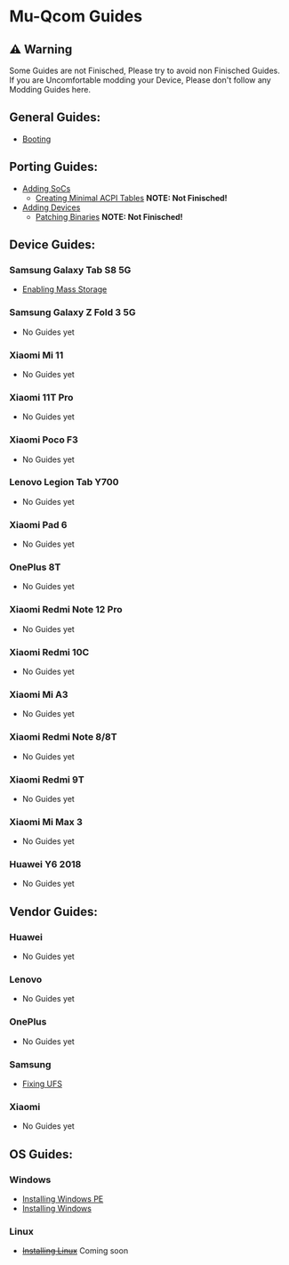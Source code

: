 # Mu-Qcom Guides

## ⚠️ Warning

Some Guides are not Finisched, Please try to avoid non Finisched Guides. <br />
If you are Uncomfortable modding your Device, Please don't follow any Modding Guides here.

## General Guides:

   - [Booting](https://github.com/Robotix22/UEFI-Guides/blob/main/Mu-Qcom/General/Boot.md)

## Porting Guides:

   - [Adding SoCs](https://github.com/Robotix22/UEFI-Guides/blob/main/Mu-Qcom/Porting/SoC.md)
       - [Creating Minimal ACPI Tables](https://github.com/Robotix22/UEFI-Guides/blob/main/Mu-Qcom/Porting/ACPI.md) **NOTE: Not Finisched!**
   - [Adding Devices](https://github.com/Robotix22/UEFI-Guides/blob/main/Mu-Qcom/Porting/Device.md)
       - [Patching Binaries](https://github.com/Robotix22/UEFI-Guides/blob/main/Mu-Qcom/Porting/Binaries.md) **NOTE: Not Finisched!**

## Device Guides:

### Samsung Galaxy Tab S8 5G

   - [Enabling Mass Storage](https://github.com/Robotix22/UEFI-Guides/blob/main/Mu-Qcom/Devices/Galaxy-Tab-S8-5G/Mass-Storage.md)

### Samsung Galaxy Z Fold 3 5G

   - No Guides yet

### Xiaomi Mi 11

   - No Guides yet

### Xiaomi 11T Pro

   - No Guides yet

### Xiaomi Poco F3

   - No Guides yet

### Lenovo Legion Tab Y700

   - No Guides yet

### Xiaomi Pad 6

   - No Guides yet

### OnePlus 8T

   - No Guides yet

### Xiaomi Redmi Note 12 Pro

   - No Guides yet

### Xiaomi Redmi 10C

   - No Guides yet

### Xiaomi Mi A3

   - No Guides yet

### Xiaomi Redmi Note 8/8T

   - No Guides yet

### Xiaomi Redmi 9T

   - No Guides yet

### Xiaomi Mi Max 3

   - No Guides yet

### Huawei Y6 2018

   - No Guides yet

## Vendor Guides:

### Huawei

   - No Guides yet

### Lenovo

   - No Guides yet

### OnePlus

   - No Guides yet

### Samsung

   - [Fixing UFS](https://github.com/Robotix22/UEFI-Guides/blob/main/Mu-Qcom/Vendors/Samsung/Fix-UFS.md)

### Xiaomi

   - No Guides yet

## OS Guides:

### Windows

   - [Installing Windows PE](https://github.com/Robotix22/UEFI-Guides/blob/main/Mu-Qcom/OS/WinPE.md)
   - [Installing Windows](https://github.com/Robotix22/UEFI-Guides/blob/main/Mu-Qcom/OS/Win.md)

### Linux

   - ~~[Installing Linux](https://github.com/Robotix22/UEFI-Guides/blob/main/Mu-Qcom/OS/Linux.md)~~ Coming soon
